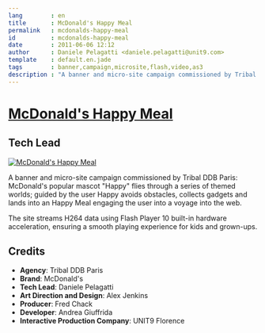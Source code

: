 ```yaml
---
lang        : en
title       : McDonald's Happy Meal
permalink   : mcdonalds-happy-meal
id          : mcdonalds-happy-meal
date        : 2011-06-06 12:12
author      : Daniele Pelagatti <daniele.pelagatti@unit9.com>
template    : default.en.jade
tags        : banner,campaign,microsite,flash,video,as3
description : "A banner and micro-site campaign commissioned by Tribal DDB Paris"
---
```


# [McDonald's Happy Meal](http://www.unit9.com/project/mcdonalds-happy-meal) #
## Tech Lead ##

[![](#{base}img/happy_big.jpg "McDonald's Happy Meal")](http://www.unit9.com/project/mcdonalds-happy-meal)

A banner and micro-site campaign commissioned by Tribal DDB Paris: McDonald's
popular mascot "Happy" flies through a series of themed worlds; guided by the
user Happy avoids obstacles, collects gadgets and lands into an Happy Meal
engaging the user into a voyage into the web.

The site streams H264 data using Flash Player 10 built-in hardware
acceleration, ensuring a smooth playing experience for kids and grown-ups.

## Credits ##

 * **Agency**: Tribal DDB Paris 
 * **Brand**: McDonald's 
 * **Tech Lead**: Daniele Pelagatti 
 * **Art Direction and Design**: Alex Jenkins 
 * **Producer**: Fred Chack 
 * **Developer**: Andrea Giuffrida 
 * **Interactive Production Company**: UNIT9 Florence

